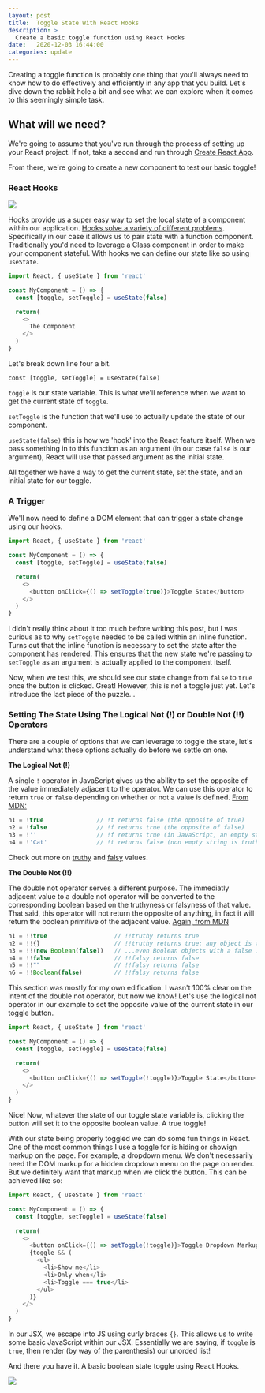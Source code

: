 ```yaml
---
layout: post
title:  Toggle State With React Hooks
description: >
  Create a basic toggle function using React Hooks
date:   2020-12-03 16:44:00
categories: update
---
```


Creating a toggle function is probably one thing that you'll always need to know how to do effectively and efficiently in any app that you build. Let's dive down the rabbit hole a bit and see what we can explore when it comes to this seemingly simple task.

## What will we need?

We're going to assume that you've run through the process of setting up your React project. If not, take a second and run through [Create React App](https://reactjs.org/docs/create-a-new-react-app.html#create-react-app).

From there, we're going to create a new component to test our basic toggle!

### React Hooks

![](https://media.giphy.com/media/UhFZggMF6xGWk/giphy.gif)

Hooks provide us a super easy way to set the local state of a component within our application. [Hooks solve a variety of different problems](https://reactjs.org/docs/hooks-intro.html). Specifically in our case it allows us to pair state with a function component. Traditionally you'd need to leverage a Class component in order to make your component stateful. With hooks we can define our state like so using `useState`.

```javascript
import React, { useState } from 'react'

const MyComponent = () => {
  const [toggle, setToggle] = useState(false)

  return(
    <>
      The Component
    </>
  )
}
```

Let's break down line four a bit.

`const [toggle, setToggle] = useState(false)`

`toggle` is our state variable. This is what we'll reference when we want to get the current state of `toggle`.

`setToggle` is the function that we'll use to actually update the state of our component.

`useState(false)` this is how we 'hook' into the React feature itself. When we pass something in to this function as an argument (in our case `false` is our argument), React will use that passed argument as the initial state.

All together we have a way to get the current state, set the state, and an initial state for our toggle.

### A Trigger

We'll now need to define a DOM element that can trigger a state change using our hooks.

```javascript
import React, { useState } from 'react'

const MyComponent = () => {
  const [toggle, setToggle] = useState(false)

  return(
    <>
      <button onClick={() => setToggle(true)}>Toggle State</button>
    </>
  )
}
```

I didn't really think about it too much before writing this post, but I was curious as to why `setToggle` needed to be called within an inline function. Turns out that the inline function is necessary to set the state after the component has rendered. This ensures that the new state we're passing to `setToggle` as an argument is actually applied to the component itself.

Now, when we test this, we should see our state change from `false` to `true` once the button is clicked. Great! However, this is not a toggle just yet. Let's introduce the last piece of the puzzle...

### Setting The State Using The Logical Not (!) or Double Not (!!) Operators

There are a couple of options that we can leverage to toggle the state, let's understand what these options actually do before we settle on one.

**The Logical Not (!)**

A single `!` operator in JavaScript gives us the ability to set the opposite of the value immediately adjacent to the operator. We can use this operator to return `true` or `false` depending on whether or not a value is defined. [From MDN:](https://developer.mozilla.org/en-US/docs/Web/JavaScript/Reference/Operators/Logical_NOT#:~:text=The%20logical%20NOT%20(%20!%20),true%20%3B%20otherwise%2C%20returns%20true%20.)

```javascript
n1 = !true               // !t returns false (the opposite of true)
n2 = !false              // !f returns true (the opposite of false)
n3 = !''                 // !f returns true (in JavaScript, an empty string is falsey, thus the opposite of a falsey value here is truthy.)
n4 = !'Cat'              // !t returns false (non empty string is truthy, thus opposite is falsy)
```

Check out more on [truthy](https://developer.mozilla.org/en-US/docs/Glossary/truthy) and [falsy](https://developer.mozilla.org/en-US/docs/Glossary/falsy) values.

**The Double Not (!!)**

The double not operator serves a different purpose. The immediatly adjacent value to a double not operator will be converted to the corresponding boolean based on the truthyness or falsyness of that value. That said, this operator will not return the opposite of anything, in fact it will return the boolean primitive of the adjacent value. [Again, from MDN](https://developer.mozilla.org/en-US/docs/Web/JavaScript/Reference/Operators/Logical_NOT#:~:text=The%20logical%20NOT%20(%20!%20),true%20%3B%20otherwise%2C%20returns%20true%20.)

```javascript
n1 = !!true                   // !!truthy returns true
n2 = !!{}                     // !!truthy returns true: any object is truthy...
n3 = !!(new Boolean(false))   // ...even Boolean objects with a false .valueOf()!
n4 = !!false                  // !!falsy returns false
n5 = !!""                     // !!falsy returns false
n6 = !!Boolean(false)         // !!falsy returns false
```

This section was mostly for my own edification. I wasn't 100% clear on the intent of the double not operator, but now we know! Let's use the logical not operator in our example to set the opposite value of the current state in our toggle button.


```javascript
import React, { useState } from 'react'

const MyComponent = () => {
  const [toggle, setToggle] = useState(false)

  return(
    <>
      <button onClick={() => setToggle(!toggle)}>Toggle State</button>
    </>
  )
}
```

Nice! Now, whatever the state of our toggle state variable is, clicking the button will set it to the opposite boolean value. A true toggle!

With our state being properly toggled we can do some fun things in React. One of the most common things I use a toggle for is hiding or showign markup on the page. For example, a dropdown menu. We don't necessarily need the DOM markup for a hidden dropdown menu on the page on render. But we definitely want that markup when we click the button. This can be achieved like so:


```javascript
import React, { useState } from 'react'

const MyComponent = () => {
  const [toggle, setToggle] = useState(false)

  return(
    <>
      <button onClick={() => setToggle(!toggle)}>Toggle Dropdown Markup</button>
      {toggle && (
        <ul>
          <li>Show me</li>
          <li>Only when</li>
          <li>Toggle === true</li>
        </ul>
      )}
    </>
  )
}
```

In our JSX, we escape into JS using curly braces `{}`. This allows us to write some basic JavaScript within our JSX. Essentially we are saying, if `toggle` is `true`, then render (by way of the parenthesis) our unorded list!

And there you have it. A basic boolean state toggle using React Hooks.

![](https://media.giphy.com/media/SvOrq4OA7TQTC/giphy.gif)
